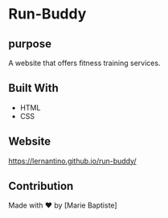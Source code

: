 # Run-Buddy

## purpose 
A website that offers fitness training services.

## Built With 
* HTML 
* CSS

## Website 
https://lernantino.github.io/run-buddy/

## Contribution 
Made with ❤️ by [Marie Baptiste]
